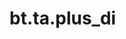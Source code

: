 <div itemscope itemtype="http://developers.google.com/ReferenceObject">
<meta itemprop="name" content="bt.ta.plus_di" />
<meta itemprop="path" content="Stable" />
</div>

# bt.ta.plus_di

<!-- Insert buttons and diff -->

<table class="tfo-notebook-buttons tfo-api nocontent" align="left">

</table>





<pre class="devsite-click-to-copy prettyprint lang-py tfo-signature-link">
<code>bt.ta.plus_di(
    *args, **kwargs
) -> np.array
</code></pre>



<!-- Placeholder for "Used in" -->
